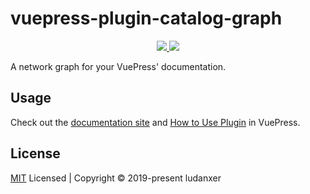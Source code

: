 # vuepress-plugin-catalog-graph

<p align="center">
  <a href="https://app.netlify.com/sites/catalog-graph/deploys">
    <img src="https://api.netlify.com/api/v1/badges/310f5f89-c4b3-467e-b173-99f8d6ce85b2/deploy-status" />
  </a>
  <img src="https://img.shields.io/npm/v/vuepress-plugin-catalog-graph" />
</p>

A network graph for your VuePress' documentation.

## Usage

Check out the [documentation site](https://catalog-graph.netlify.com) and [How to Use Plugin](https://vuepress.vuejs.org/plugin/using-a-plugin.html#using-a-plugin) in VuePress.

## License

[MIT](./LICENSE) Licensed | Copyright © 2019-present ludanxer

